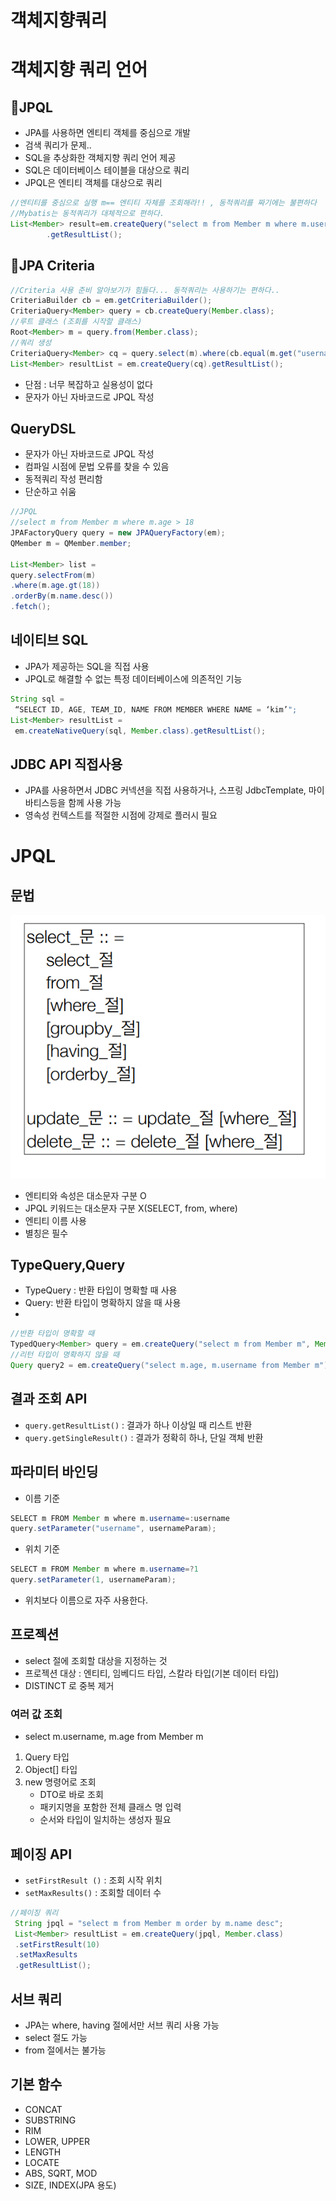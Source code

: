 # 객체지향쿼리

# 객체지향 쿼리 언어

## 🥟JPQL

- JPA를 사용하면 엔티티 객체를 중심으로 개발
- 검색 쿼리가 문제..
- SQL을 추상화한 객체지향 쿼리 언어 제공
- SQL은 데이터베이스 테이블을 대상으로 쿼리
- JPQL은 엔티티 객체를 대상으로 쿼리

```java
//엔티티를 중심으로 실행 m== 엔티티 자체를 조회해라!! , 동적쿼리를 짜기에는 불편하다
//Mybatis는 동적쿼리가 대체적으로 편하다.
List<Member> result=em.createQuery("select m from Member m where m.username like '%kim%'",Member.class)
        .getResultList();
```

## 💨JPA Criteria

```java
//Criteria 사용 준비 알아보기가 힘들다... 동적쿼리는 사용하기는 편하다..
CriteriaBuilder cb = em.getCriteriaBuilder();
CriteriaQuery<Member> query = cb.createQuery(Member.class);
//루트 클래스 (조회를 시작할 클래스)
Root<Member> m = query.from(Member.class);
//쿼리 생성
CriteriaQuery<Member> cq = query.select(m).where(cb.equal(m.get("username"), “kim”));
List<Member> resultList = em.createQuery(cq).getResultList();
```

- 단점 : 너무 복잡하고 실용성이 없다
- 문자가 아닌 자바코드로 JPQL 작성

## QueryDSL

- 문자가 아닌 자바코드로 JPQL 작성
- 컴파일 시점에 문법 오류를 찾을 수 있음
- 동적쿼리 작성 편리함
- 단순하고 쉬움

```java
//JPQL 
//select m from Member m where m.age > 18
JPAFactoryQuery query = new JPAQueryFactory(em);
QMember m = QMember.member; 

List<Member> list = 
query.selectFrom(m)
.where(m.age.gt(18)) 
.orderBy(m.name.desc())
.fetch();
```

## 네이티브 SQL

- JPA가 제공하는 SQL을 직접 사용
- JPQL로 해결할 수 없는 특정 데이터베이스에 의존적인 기능

```java
String sql = 
 “SELECT ID, AGE, TEAM_ID, NAME FROM MEMBER WHERE NAME = ‘kim’"; 
List<Member> resultList = 
 em.createNativeQuery(sql, Member.class).getResultList();
```

## JDBC API 직접사용

- JPA를 사용하면서 JDBC 커넥션을 직접 사용하거나, 스프링
JdbcTemplate, 마이바티스등을 함께 사용 가능
- 영속성 컨텍스트를 적절한 시점에 강제로 플러시 필요

# JPQL

## 문법

![./JPA09/JPA.png](./JPA09/JPA.png)

- 엔티티와 속성은 대소문자 구분 O
- JPQL 키워드는 대소문자 구분 X(SELECT, from, where)
- 엔티티 이름 사용
- 별칭은 필수

## TypeQuery,Query

- TypeQuery : 반환 타입이 명확할 때 사용
- Query: 반환 타입이 명확하지 않을 때 사용
- 

```java
//반환 타입이 명확할 때
TypedQuery<Member> query = em.createQuery("select m from Member m", Member.class);
//리턴 타입이 명확하지 않을 때
Query query2 = em.createQuery("select m.age, m.username from Member m");
```

## 결과 조회 API

- `query.getResultList()` : 결과가 하나 이상일 때 리스트 반환
- `query.getSingleResult()` : 결과가 정확히 하나, 단일 객체 반환

## 파라미터 바인딩

- 이름 기준

```java
SELECT m FROM Member m where m.username=:username 
query.setParameter("username", usernameParam);
```

- 위치 기준

```java
SELECT m FROM Member m where m.username=?1 
query.setParameter(1, usernameParam);
```

- 위치보다 이름으로 자주 사용한다.

## 프로젝션

- select 절에 조회할 대상을 지정하는 것
- 프로젝션 대상 : 엔티티, 임베디드 타입, 스칼라 타입(기본 데이터 타입)
- DISTINCT 로 중복 제거

### 여러 값 조회

- select m.username, m.age from Member m

1. Query 타입
2. Object[] 타입
3. new 명령어로 조회
    - DTO로 바로 조회
    - 패키지명을 포함한 전체 클래스 명 입력
    - 순서와 타입이 일치하는 생성자 필요

## 페이징 API

- `setFirstResult ()` : 조회 시작 위치
- `setMaxResults()` : 조회할 데이터 수

```java
//페이징 쿼리
 String jpql = "select m from Member m order by m.name desc";
 List<Member> resultList = em.createQuery(jpql, Member.class)
 .setFirstResult(10)
 .setMaxResults
 .getResultList();
```

## 서브 쿼리

- JPA는 where, having 절에서만 서브 쿼리 사용 가능
- select 절도 가능
- from 절에서는 불가능

## 기본 함수

- CONCAT
- SUBSTRING
- RIM
- LOWER, UPPER
- LENGTH
- LOCATE
- ABS, SQRT, MOD
- SIZE, INDEX(JPA 용도)
